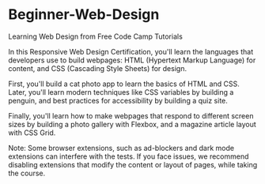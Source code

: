 # Beginner-Web-Design
Learning Web Design from Free Code Camp Tutorials

In this Responsive Web Design Certification, you'll learn the languages that developers use to build webpages: HTML (Hypertext Markup Language) for content, and CSS (Cascading Style Sheets) for design.

First, you'll build a cat photo app to learn the basics of HTML and CSS. Later, you'll learn modern techniques like CSS variables by building a penguin, and best practices for accessibility by building a quiz site.

Finally, you'll learn how to make webpages that respond to different screen sizes by building a photo gallery with Flexbox, and a magazine article layout with CSS Grid.

Note: Some browser extensions, such as ad-blockers and dark mode extensions can interfere with the tests. If you face issues, we recommend disabling extensions that modify the content or layout of pages, while taking the course.
